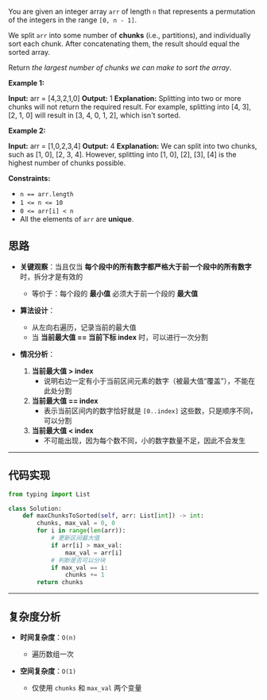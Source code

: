 You are given an integer array `arr` of length `n` that represents a permutation of the integers in the range `[0, n - 1]`.

We split `arr` into some number of **chunks** (i.e., partitions), and individually sort each chunk. After concatenating them, the result should equal the sorted array.

Return _the largest number of chunks we can make to sort the array_.

**Example 1:**

**Input:** arr = [4,3,2,1,0]
**Output:** 1
**Explanation:**
Splitting into two or more chunks will not return the required result.
For example, splitting into [4, 3], [2, 1, 0] will result in [3, 4, 0, 1, 2], which isn't sorted.

**Example 2:**

**Input:** arr = [1,0,2,3,4]
**Output:** 4
**Explanation:**
We can split into two chunks, such as [1, 0], [2, 3, 4].
However, splitting into [1, 0], [2], [3], [4] is the highest number of chunks possible.

**Constraints:**
- `n == arr.length`
- `1 <= n <= 10`
- `0 <= arr[i] < n`
- All the elements of `arr` are **unique**.

## 思路
- **关键观察**：当且仅当 **每个段中的所有数字都严格大于前一个段中的所有数字** 时，拆分才是有效的  
  - 等价于：每个段的 **最小值** 必须大于前一个段的 **最大值**  

- **算法设计**：  
  - 从左向右遍历，记录当前的最大值  
  - 当 **当前最大值 == 当前下标 index** 时，可以进行一次分割  

- **情况分析**：  
  1. **当前最大值 > index**  
     - 说明右边一定有小于当前区间元素的数字（被最大值“覆盖”），不能在此处分割  
  2. **当前最大值 == index**  
     - 表示当前区间内的数字恰好就是 `[0..index]` 这些数，只是顺序不同，可以分割  
  3. **当前最大值 < index**  
     - 不可能出现，因为每个数不同，小的数字数量不足，因此不会发生  

---

## 代码实现
```python
from typing import List

class Solution:
    def maxChunksToSorted(self, arr: List[int]) -> int:
        chunks, max_val = 0, 0
        for i in range(len(arr)):
            # 更新区间最大值
            if arr[i] > max_val:
                max_val = arr[i]
            # 判断是否可以分块
            if max_val == i:
                chunks += 1
        return chunks
```

---

## 复杂度分析

- **时间复杂度**：`O(n)`
    
    - 遍历数组一次
        
- **空间复杂度**：`O(1)`
    
    - 仅使用 `chunks` 和 `max_val` 两个变量
        